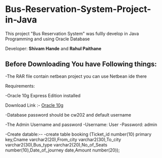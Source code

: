 # Bus-Reservation-System-Project-in-Java
This project "Bus Reservation System" was fullly develop in Java Programming and using Oracle Database 

Developer: **Shivam Hande** and **Rahul Paithane** 

## Before Downloading You have Following things:
-The RAR file contain netbean project you can use Netbean ide there

Requirements:

-Oracle 10g Express Edition installed

  Download Link :- [Oracle 10g](https://www.downloadsource.net/1770835/oracle-database-10g-express-edition/)


-Database password should be cw202 and default username 

-The Admin Username and password
-Username: User
-Password: admin

-Create datable:--
-create table booking (Ticket_id number(10) primary key,Cname varchar2(20),From_city varchar2(30),To_city varchar2(30),Bus_type varchar2(20),No_of_Seats number(10),Date_of_journey date,Amount number(20));



